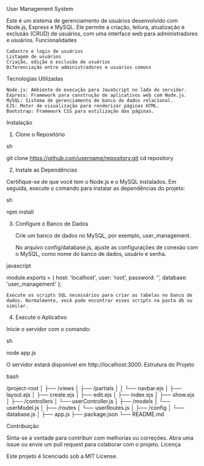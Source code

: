 User Management System

Este é um sistema de gerenciamento de usuários desenvolvido com Node.js, Express e MySQL. Ele permite a criação, leitura, atualização e exclusão (CRUD) de usuários, com uma interface web para administradores e usuários.
Funcionalidades

    Cadastro e login de usuários
    Listagem de usuários
    Criação, edição e exclusão de usuários
    Diferenciação entre administradores e usuários comuns

Tecnologias Utilizadas

    Node.js: Ambiente de execução para JavaScript no lado do servidor.
    Express: Framework para construção de aplicativos web com Node.js.
    MySQL: Sistema de gerenciamento de banco de dados relacional.
    EJS: Motor de visualização para renderizar páginas HTML.
    Bootstrap: Framework CSS para estilização das páginas.

Instalação
1. Clone o Repositório

sh

git clone https://github.com/username/repository.git
cd repository

2. Instale as Dependências

Certifique-se de que você tem o Node.js e o MySQL instalados. Em seguida, execute o comando para instalar as dependências do projeto:

sh

npm install

3. Configure o Banco de Dados

    Crie um banco de dados no MySQL, por exemplo, user_management.

    No arquivo config/database.js, ajuste as configurações de conexão com o MySQL, como nome do banco de dados, usuário e senha.

javascript

module.exports = {
    host: 'localhost',
    user: 'root',
    password: '',
    database: 'user_management'
};

    Execute os scripts SQL necessários para criar as tabelas no banco de dados. Normalmente, você pode encontrar esses scripts na pasta db ou similar.

4. Execute o Aplicativo

Inicie o servidor com o comando:

sh

node app.js

O servidor estará disponível em http://localhost:3000.
Estrutura do Projeto

bash

/project-root
│
├── /views
│   ├── /partials
│   │   └── navbar.ejs
│   ├── layout.ejs
│   ├── create.ejs
│   ├── edit.ejs
│   ├── index.ejs
│   ├── show.ejs
│
├── /controllers
│   └── userController.js
│
├── /models
│   └── userModel.js
│
├── /routes
│   └── userRoutes.js
│
├── /config
│   └── database.js
│
├── app.js
├── package.json
└── README.md

Contribuição

Sinta-se à vontade para contribuir com melhorias ou correções. Abra uma issue ou envie um pull request para colaborar com o projeto.
Licença

Este projeto é licenciado sob a MIT License.
